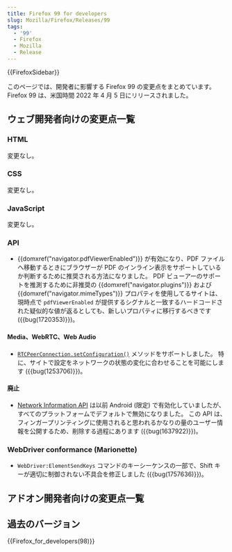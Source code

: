 ```yaml
---
title: Firefox 99 for developers
slug: Mozilla/Firefox/Releases/99
tags:
  - '99'
  - Firefox
  - Mozilla
  - Release
---
```

{{FirefoxSidebar}}

このページでは、開発者に影響する Firefox 99 の変更点をまとめています。Firefox 99 は、米国時間 2022 年 4 月 5 日にリリースされました。

## ウェブ開発者向けの変更点一覧

### HTML

変更なし。

### CSS

変更なし。

### JavaScript

変更なし。

### API

- {{domxref("navigator.pdfViewerEnabled")}} が有効になり、PDF ファイルへ移動するときにブラウザーが PDF のインライン表示をサポートしているか判断するために推奨される方法になりました。
  PDF ビューアーのサポートを推測するために非推奨の {{domxref("navigator.plugins")}} および {{domxref("navigator.mimeTypes")}} プロパティを使用してるサイトは、現時点で `pdfViewerEnabled` が提供するシグナルと一致するハードコードされた疑似的な値が返るとしても、新しいプロパティに移行するべきです ({{bug(1720353)}})。

#### Media、WebRTC、Web Audio

- [`RTCPeerConnection.setConfiguration()`](/ja/docs/Web/API/RTCPeerConnection/setConfiguration) メソッドをサポートしました。
  特に、サイトで設定をネットワークの状態の変化に合わせることを可能にします ({{bug(1253706)}})。

#### 廃止

- [Network Information API](/ja/docs/Web/API/Network_Information_API) は以前 Android (限定) で有効化していましたが、すべてのプラットフォームでデフォルトで無効になりました。
  この API は、フィンガープリンティングに使用されると思われるかなりの量のユーザー情報を公開するため、削除する過程にあります 
  ({{bug(1637922)}})。

### WebDriver conformance (Marionette)

- `WebDriver:ElementSendKeys` コマンドのキーシーケンスの一部で、Shift キーが適切に制御されない不具合を修正しました ({{bug(1757636)}})。

## アドオン開発者向けの変更点一覧

## 過去のバージョン

{{Firefox_for_developers(98)}}
